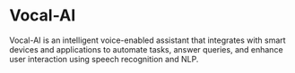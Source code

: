 # Vocal-AI
Vocal-AI is an intelligent voice-enabled assistant that integrates with smart devices and applications to automate tasks, answer queries, and enhance user interaction using speech recognition and NLP.
